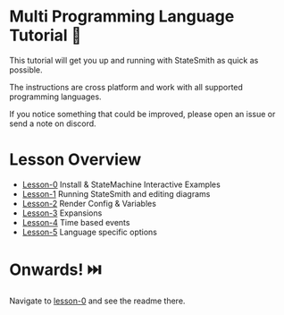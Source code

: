 # Multi Programming Language Tutorial 🚀
This tutorial will get you up and running with StateSmith as quick as possible.

The instructions are cross platform and work with all supported programming languages.

If you notice something that could be improved, please open an issue or send a note on discord.

# Lesson Overview
* [Lesson-0](https://github.com/StateSmith/tutorial-2/tree/main/lesson-0) Install & StateMachine Interactive Examples
* [Lesson-1](https://github.com/StateSmith/tutorial-2/tree/main/lesson-1) Running StateSmith and editing diagrams
* [Lesson-2](https://github.com/StateSmith/tutorial-2/tree/main/lesson-2) Render Config & Variables
* [Lesson-3](https://github.com/StateSmith/tutorial-2/tree/main/lesson-3) Expansions
* [Lesson-4](https://github.com/StateSmith/tutorial-2/tree/main/lesson-4) Time based events
* [Lesson-5](https://github.com/StateSmith/tutorial-2/tree/main/lesson-5) Language specific options

# Onwards! ⏭️
Navigate to [lesson-0](./lesson-0/README.md) and see the readme there.
